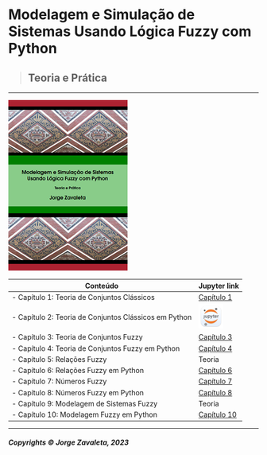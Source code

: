 # Modelagem e Simulação de Sistemas Usando Lógica Fuzzy com Python
>## Teoria e Prática

---

![book](imagens/capa_book.png)

| Conteúdo                                                 | Jupyter link  |
| -------------------------------------------------------- | --------------|
| - Capítulo 1: Teoria de Conjuntos Clássicos              | [Capítulo 1](/capitulo1/teoria_de_conjuntos_c01.ipynb)          |
| - Capítulo 2: Teoria de Conjuntos Clássicos em Python    |[<img src="imagens/jupyter.png" alt="pdf" width="50"/>](capitulo2/teoria_de_conjuntos_python_c02.ipynb)        |
| - Capítulo 3: Teoria de Conjuntos Fuzzy                  |  [Capítulo 3](capitulo3/teoria_de_conjuntos_fuzzy_c03.ipynb)          |
| - Capítulo 4: Teoria de Conjuntos Fuzzy em Python        | [Capítulo 4](capitulo4/teoria_de_conjuntos_fuzzy_python_c04.ipynb)         |
| - Capítulo 5: Relações Fuzzy                             | Teoria        |
| - Capítulo 6: Relações Fuzzy em Python                   | [Capítulo 6](capitulo6/relacoes_fuzzy_em_python_c06.ipynb)         |
| - Capítulo 7: Números Fuzzy                              | [Capítulo 7](capitulo7/numeros_fuzzy_c07.ipynb)          |
| - Capítulo 8: Números Fuzzy em Python                    | [Capítulo 8](capitulo8/numeros_fuzzy_em_python_c08.ipynb)         |
| - Capítulo 9: Modelagem de Sistemas Fuzzy                | Teoria     |
| - Capítulo 10: Modelagem Fuzzy em Python                 | [Capítulo 10](capitulo10/modelagem_fuzzy_em_python_c10.ipynb)          |
---
##### Copyrights &copy; Jorge Zavaleta, 2023

